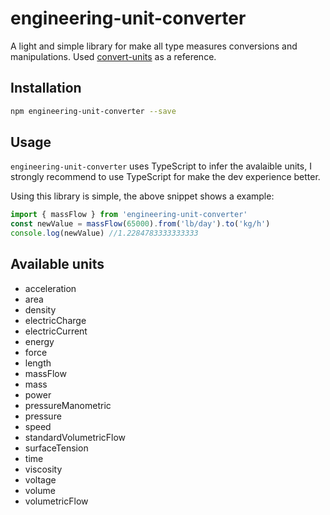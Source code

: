 engineering-unit-converter
=============

A light and simple library for make all type measures conversions and manipulations.
Used [convert-units](https://github.com/ben-ng/convert-units) as a reference.

Installation
-----

```bash
npm engineering-unit-converter --save
```

Usage
-----

`engineering-unit-converter` uses TypeScript to infer the avalaible units, I strongly recommend to use TypeScript for make the dev experience better.

Using this library is simple, the above snippet shows a example:


```js
import { massFlow } from 'engineering-unit-converter'
const newValue = massFlow(65000).from('lb/day').to('kg/h')
console.log(newValue) //1.2284783333333333
```

Available units
-----

- acceleration
- area
- density
- electricCharge
- electricCurrent
- energy
- force
- length
- massFlow
- mass
- power
- pressureManometric
- pressure
- speed
- standardVolumetricFlow
- surfaceTension
- time
- viscosity
- voltage
- volume
- volumetricFlow